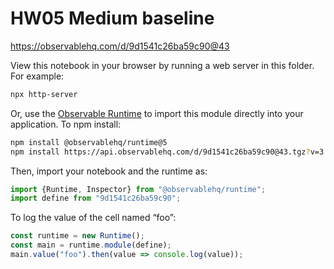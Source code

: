 # HW05 Medium baseline

https://observablehq.com/d/9d1541c26ba59c90@43

View this notebook in your browser by running a web server in this folder. For
example:

~~~sh
npx http-server
~~~

Or, use the [Observable Runtime](https://github.com/observablehq/runtime) to
import this module directly into your application. To npm install:

~~~sh
npm install @observablehq/runtime@5
npm install https://api.observablehq.com/d/9d1541c26ba59c90@43.tgz?v=3
~~~

Then, import your notebook and the runtime as:

~~~js
import {Runtime, Inspector} from "@observablehq/runtime";
import define from "9d1541c26ba59c90";
~~~

To log the value of the cell named “foo”:

~~~js
const runtime = new Runtime();
const main = runtime.module(define);
main.value("foo").then(value => console.log(value));
~~~
